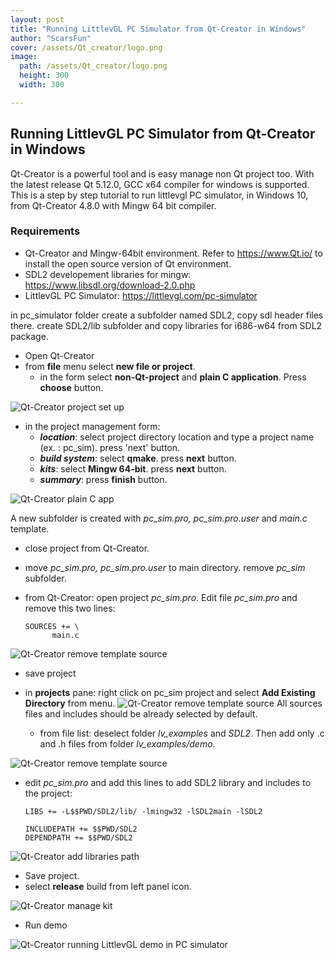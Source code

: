 ```yaml
---
layout: post
title: "Running LittlevGL PC Simulator from Qt-Creator in Windows"
author: "ScarsFun"
cover: /assets/Qt_creator/logo.png
image:
  path: /assets/Qt_creator/logo.png
  height: 300
  width: 300

---
```

## Running LittlevGL PC Simulator from Qt-Creator in Windows
Qt-Creator is a powerful tool and is easy manage non Qt project too.
With the latest release Qt 5.12.0, GCC x64 compiler for windows is supported.
This is a step by step tutorial to run littlevgl PC simulator, in Windows 10, from Qt-Creator 4.8.0 with Mingw 64 bit compiler.

### Requirements
* Qt-Creator and Mingw-64bit environment. Refer to https://www.Qt.io/ to install the open source version of Qt environment.
* SDL2 developement libraries for mingw: https://www.libsdl.org/download-2.0.php
* LittlevGL PC Simulator: https://littlevgl.com/pc-simulator

in pc_simulator folder create a subfolder named SDL2, copy sdl header files there.
create SDL2/lib subfolder and copy libraries for i686-w64 from SDL2 package.

* Open Qt-Creator
* from **file** menu select **new file or project**.
  * in the form select **non-Qt-project** and **plain C application**. Press **choose** button.

![Qt-Creator project set up](/assets/Qt_creator/new_project.PNG)

* in the project management form:
  * ***location***: select project directory location and type a project name (ex. : pc_sim). press 'next' button.
  * ***build system***: select **qmake**. press **next** button.
  * ***kits***: select **Mingw 64-bit**. press **next** button.
  * ***summary***: press **finish** button.

![Qt-Creator plain C app](/assets/Qt_creator/plain_c_app.PNG)

A new subfolder is created with *pc_sim.pro, pc_sim.pro.user* and *main.c* template.

* close project from Qt-Creator.
* move *pc_sim.pro, pc_sim.pro.user* to main directory. remove *pc_sim* subfolder.

* from Qt-Creator: open project *pc_sim.pro*. Edit file *pc_sim.pro* and remove this two lines:
  ```
  SOURCES += \
        main.c
  ```

![Qt-Creator remove template source](/assets/Qt_creator/remove_souces.PNG)
* save project

* in **projects** pane: right click on pc_sim project and select **Add Existing Directory** from menu.
  ![Qt-Creator remove template source](/assets/Qt_creator/Add_Dir.png)
  All sources files and includes should be already selected by default.
  * from file list: deselect folder *lv_examples* and *SDL2*. Then add only .c and .h files from folder *lv_examples/demo*.

 ![Qt-Creator remove template source](/assets/Qt_creator/file_select.PNG)
* edit *pc_sim.pro* and add this lines to add SDL2 library and includes to the project:
  ```
  LIBS += -L$$PWD/SDL2/lib/ -lmingw32 -lSDL2main -lSDL2

  INCLUDEPATH += $$PWD/SDL2
  DEPENDPATH += $$PWD/SDL2
  ```

![Qt-Creator add libraries path](/assets/Qt_creator/add_SDL_path.PNG)
* Save project.
* select **release** build from left panel icon.

![Qt-Creator manage kit](/assets/Qt_creator/release.png)
* Run demo

![Qt-Creator running LittlevGL demo in PC simulator](/assets/Qt_creator/Qt_littlevgl.PNG)


